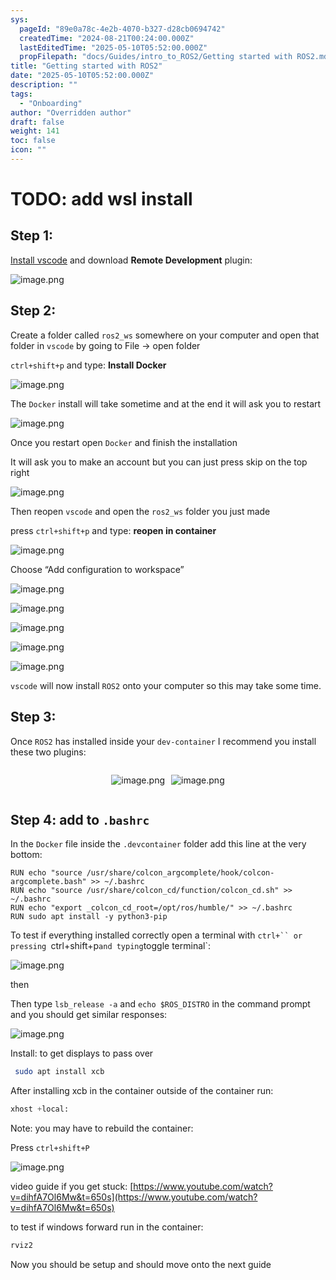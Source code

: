 ```yaml
---
sys:
  pageId: "89e0a78c-4e2b-4070-b327-d28cb0694742"
  createdTime: "2024-08-21T00:24:00.000Z"
  lastEditedTime: "2025-05-10T05:52:00.000Z"
  propFilepath: "docs/Guides/intro_to_ROS2/Getting started with ROS2.md"
title: "Getting started with ROS2"
date: "2025-05-10T05:52:00.000Z"
description: ""
tags:
  - "Onboarding"
author: "Overridden author"
draft: false
weight: 141
toc: false
icon: ""
---
```


# TODO: add wsl install

## Step 1:

[Install vscode](https://code.visualstudio.com/download) and download **Remote Development** plugin:

![image.png](https://prod-files-secure.s3.us-west-2.amazonaws.com/d518164a-d88e-44d1-a4ee-3adb3bd8bce0/efb52993-1881-4a40-b95e-6f020334f022/image.png?X-Amz-Algorithm=AWS4-HMAC-SHA256&X-Amz-Content-Sha256=UNSIGNED-PAYLOAD&X-Amz-Credential=ASIAZI2LB466Z3WHGSJY%2F20250515%2Fus-west-2%2Fs3%2Faws4_request&X-Amz-Date=20250515T121544Z&X-Amz-Expires=3600&X-Amz-Security-Token=IQoJb3JpZ2luX2VjEHQaCXVzLXdlc3QtMiJGMEQCIC5IybIe9kvO1R0CbOOftoyFaV0784oDDq8BEFPSibKyAiB45TsLsMlZanZrMjposLlySuTUIZrXHJRoD%2BnkSfWLxyr%2FAwgtEAAaDDYzNzQyMzE4MzgwNSIMDLJdGtebAVqe46zzKtwDu1YsSXyRduVQlQhCDSeG5jwL5AeHdNIb7tTMeVeIvmmKGExHosY%2BNTjkYPbsPZwkBVzPY0TPMc%2F5TE1b%2B1TlZBX5vSRpqSRtpUUsKW8GGPerDAir77JW6wbMWEPGhBLYc7To5GRXq3NOSF0%2F23EyCuZWVjNd0XfY7IExfwkPOfNp7IfQiaInSGMIkRcslKbsWn4cX7OKLKTfTPBFqI2ZCY4mmld8ELD5X2qcb%2Fo5kXTlKC6ijxAiV%2BwZCX0Isv6XO99T2TOdyvLa%2FZD%2F4dDxQymC74%2B60XvLqo9fPrkdGbQxA3gIAhbXt%2Fv%2F1faA8TtL0bigFFOwVf1unLJlNj%2BMOM%2Fqa4%2FrjCJhWVWD5cVpflwS9WR7IbALp66PM34BhHjzKeWTNCtFWkFnqNfESdWn6YpImZdq3X2BMeGp7C7b1WSZjnYZ6mweIwIeVUFi2wVZJlU5nndszbvnXSQURlcXFium1VxgoRgjufPDhxFDvJGnKhDidO8BP%2BbCIqwlHO9iJx1rycL%2BuZCIXWSUaQ67Zd9%2F78UqXZDsugKf1EVFH9OUR0ioplMR16vL%2BwitEToubt3mrag6RqNpBtgcMDHj06hKnLnAWVNIJVOdoPNjgv3rjPrp547eEOWkUocwpaCXwQY6pgHR%2Fc%2FMyoKcfo%2B3X2XFgqMwhkBGW05Ln%2FZ9wInjnsPytgh9W9rcWO6paju7ojb1T2aFxtkm1Lhx1wZe1T%2BGn6iotUyByueehfAyi7StXE3fQHu5NXn7bBNloCznLV0hEloXzHIr7%2Brk2%2B17kz%2BXknMp3CnTNz1HfKd0DayOhYbrctbfacf7J%2Fk9hJVjTYaqjHdgKiDOhXup7TSD76AW75QKyRIEHaag&X-Amz-Signature=8c08b44cb7fd0ff1dec81b14225c460eed8a2a2555ac3c18f58aaf563f3594e0&X-Amz-SignedHeaders=host&x-id=GetObject)

## Step 2:

Create a folder called `ros2_ws` somewhere on your computer and open that folder in `vscode` by going to File → open folder 

`ctrl+shift+p` and type: **Install Docker**

![image.png](https://prod-files-secure.s3.us-west-2.amazonaws.com/d518164a-d88e-44d1-a4ee-3adb3bd8bce0/2269dc0e-1cd5-47ff-bceb-c04ad9b2eab0/image.png?X-Amz-Algorithm=AWS4-HMAC-SHA256&X-Amz-Content-Sha256=UNSIGNED-PAYLOAD&X-Amz-Credential=ASIAZI2LB466Z3WHGSJY%2F20250515%2Fus-west-2%2Fs3%2Faws4_request&X-Amz-Date=20250515T121544Z&X-Amz-Expires=3600&X-Amz-Security-Token=IQoJb3JpZ2luX2VjEHQaCXVzLXdlc3QtMiJGMEQCIC5IybIe9kvO1R0CbOOftoyFaV0784oDDq8BEFPSibKyAiB45TsLsMlZanZrMjposLlySuTUIZrXHJRoD%2BnkSfWLxyr%2FAwgtEAAaDDYzNzQyMzE4MzgwNSIMDLJdGtebAVqe46zzKtwDu1YsSXyRduVQlQhCDSeG5jwL5AeHdNIb7tTMeVeIvmmKGExHosY%2BNTjkYPbsPZwkBVzPY0TPMc%2F5TE1b%2B1TlZBX5vSRpqSRtpUUsKW8GGPerDAir77JW6wbMWEPGhBLYc7To5GRXq3NOSF0%2F23EyCuZWVjNd0XfY7IExfwkPOfNp7IfQiaInSGMIkRcslKbsWn4cX7OKLKTfTPBFqI2ZCY4mmld8ELD5X2qcb%2Fo5kXTlKC6ijxAiV%2BwZCX0Isv6XO99T2TOdyvLa%2FZD%2F4dDxQymC74%2B60XvLqo9fPrkdGbQxA3gIAhbXt%2Fv%2F1faA8TtL0bigFFOwVf1unLJlNj%2BMOM%2Fqa4%2FrjCJhWVWD5cVpflwS9WR7IbALp66PM34BhHjzKeWTNCtFWkFnqNfESdWn6YpImZdq3X2BMeGp7C7b1WSZjnYZ6mweIwIeVUFi2wVZJlU5nndszbvnXSQURlcXFium1VxgoRgjufPDhxFDvJGnKhDidO8BP%2BbCIqwlHO9iJx1rycL%2BuZCIXWSUaQ67Zd9%2F78UqXZDsugKf1EVFH9OUR0ioplMR16vL%2BwitEToubt3mrag6RqNpBtgcMDHj06hKnLnAWVNIJVOdoPNjgv3rjPrp547eEOWkUocwpaCXwQY6pgHR%2Fc%2FMyoKcfo%2B3X2XFgqMwhkBGW05Ln%2FZ9wInjnsPytgh9W9rcWO6paju7ojb1T2aFxtkm1Lhx1wZe1T%2BGn6iotUyByueehfAyi7StXE3fQHu5NXn7bBNloCznLV0hEloXzHIr7%2Brk2%2B17kz%2BXknMp3CnTNz1HfKd0DayOhYbrctbfacf7J%2Fk9hJVjTYaqjHdgKiDOhXup7TSD76AW75QKyRIEHaag&X-Amz-Signature=8f61c7f4f88ffe7de8b758e64cf6af90887cca6d7cf49722b6ac1cf75bcb7108&X-Amz-SignedHeaders=host&x-id=GetObject)

The `Docker` install will take sometime and at the end it will ask you to restart

![image.png](https://prod-files-secure.s3.us-west-2.amazonaws.com/d518164a-d88e-44d1-a4ee-3adb3bd8bce0/ed233f78-be33-4b1f-b89c-9c346c0e961e/image.png?X-Amz-Algorithm=AWS4-HMAC-SHA256&X-Amz-Content-Sha256=UNSIGNED-PAYLOAD&X-Amz-Credential=ASIAZI2LB466Z3WHGSJY%2F20250515%2Fus-west-2%2Fs3%2Faws4_request&X-Amz-Date=20250515T121544Z&X-Amz-Expires=3600&X-Amz-Security-Token=IQoJb3JpZ2luX2VjEHQaCXVzLXdlc3QtMiJGMEQCIC5IybIe9kvO1R0CbOOftoyFaV0784oDDq8BEFPSibKyAiB45TsLsMlZanZrMjposLlySuTUIZrXHJRoD%2BnkSfWLxyr%2FAwgtEAAaDDYzNzQyMzE4MzgwNSIMDLJdGtebAVqe46zzKtwDu1YsSXyRduVQlQhCDSeG5jwL5AeHdNIb7tTMeVeIvmmKGExHosY%2BNTjkYPbsPZwkBVzPY0TPMc%2F5TE1b%2B1TlZBX5vSRpqSRtpUUsKW8GGPerDAir77JW6wbMWEPGhBLYc7To5GRXq3NOSF0%2F23EyCuZWVjNd0XfY7IExfwkPOfNp7IfQiaInSGMIkRcslKbsWn4cX7OKLKTfTPBFqI2ZCY4mmld8ELD5X2qcb%2Fo5kXTlKC6ijxAiV%2BwZCX0Isv6XO99T2TOdyvLa%2FZD%2F4dDxQymC74%2B60XvLqo9fPrkdGbQxA3gIAhbXt%2Fv%2F1faA8TtL0bigFFOwVf1unLJlNj%2BMOM%2Fqa4%2FrjCJhWVWD5cVpflwS9WR7IbALp66PM34BhHjzKeWTNCtFWkFnqNfESdWn6YpImZdq3X2BMeGp7C7b1WSZjnYZ6mweIwIeVUFi2wVZJlU5nndszbvnXSQURlcXFium1VxgoRgjufPDhxFDvJGnKhDidO8BP%2BbCIqwlHO9iJx1rycL%2BuZCIXWSUaQ67Zd9%2F78UqXZDsugKf1EVFH9OUR0ioplMR16vL%2BwitEToubt3mrag6RqNpBtgcMDHj06hKnLnAWVNIJVOdoPNjgv3rjPrp547eEOWkUocwpaCXwQY6pgHR%2Fc%2FMyoKcfo%2B3X2XFgqMwhkBGW05Ln%2FZ9wInjnsPytgh9W9rcWO6paju7ojb1T2aFxtkm1Lhx1wZe1T%2BGn6iotUyByueehfAyi7StXE3fQHu5NXn7bBNloCznLV0hEloXzHIr7%2Brk2%2B17kz%2BXknMp3CnTNz1HfKd0DayOhYbrctbfacf7J%2Fk9hJVjTYaqjHdgKiDOhXup7TSD76AW75QKyRIEHaag&X-Amz-Signature=a49f0131a344a8ff1985413ea757dc695be2691f12a6f0654d17446fa1b89ec5&X-Amz-SignedHeaders=host&x-id=GetObject)

Once you restart open `Docker` and finish the installation

It will ask you to make an account but you can just press skip on the top right

![image.png](https://prod-files-secure.s3.us-west-2.amazonaws.com/d518164a-d88e-44d1-a4ee-3adb3bd8bce0/21010ad9-1659-4fd9-9f59-9932a09b2a3d/image.png?X-Amz-Algorithm=AWS4-HMAC-SHA256&X-Amz-Content-Sha256=UNSIGNED-PAYLOAD&X-Amz-Credential=ASIAZI2LB466Z3WHGSJY%2F20250515%2Fus-west-2%2Fs3%2Faws4_request&X-Amz-Date=20250515T121544Z&X-Amz-Expires=3600&X-Amz-Security-Token=IQoJb3JpZ2luX2VjEHQaCXVzLXdlc3QtMiJGMEQCIC5IybIe9kvO1R0CbOOftoyFaV0784oDDq8BEFPSibKyAiB45TsLsMlZanZrMjposLlySuTUIZrXHJRoD%2BnkSfWLxyr%2FAwgtEAAaDDYzNzQyMzE4MzgwNSIMDLJdGtebAVqe46zzKtwDu1YsSXyRduVQlQhCDSeG5jwL5AeHdNIb7tTMeVeIvmmKGExHosY%2BNTjkYPbsPZwkBVzPY0TPMc%2F5TE1b%2B1TlZBX5vSRpqSRtpUUsKW8GGPerDAir77JW6wbMWEPGhBLYc7To5GRXq3NOSF0%2F23EyCuZWVjNd0XfY7IExfwkPOfNp7IfQiaInSGMIkRcslKbsWn4cX7OKLKTfTPBFqI2ZCY4mmld8ELD5X2qcb%2Fo5kXTlKC6ijxAiV%2BwZCX0Isv6XO99T2TOdyvLa%2FZD%2F4dDxQymC74%2B60XvLqo9fPrkdGbQxA3gIAhbXt%2Fv%2F1faA8TtL0bigFFOwVf1unLJlNj%2BMOM%2Fqa4%2FrjCJhWVWD5cVpflwS9WR7IbALp66PM34BhHjzKeWTNCtFWkFnqNfESdWn6YpImZdq3X2BMeGp7C7b1WSZjnYZ6mweIwIeVUFi2wVZJlU5nndszbvnXSQURlcXFium1VxgoRgjufPDhxFDvJGnKhDidO8BP%2BbCIqwlHO9iJx1rycL%2BuZCIXWSUaQ67Zd9%2F78UqXZDsugKf1EVFH9OUR0ioplMR16vL%2BwitEToubt3mrag6RqNpBtgcMDHj06hKnLnAWVNIJVOdoPNjgv3rjPrp547eEOWkUocwpaCXwQY6pgHR%2Fc%2FMyoKcfo%2B3X2XFgqMwhkBGW05Ln%2FZ9wInjnsPytgh9W9rcWO6paju7ojb1T2aFxtkm1Lhx1wZe1T%2BGn6iotUyByueehfAyi7StXE3fQHu5NXn7bBNloCznLV0hEloXzHIr7%2Brk2%2B17kz%2BXknMp3CnTNz1HfKd0DayOhYbrctbfacf7J%2Fk9hJVjTYaqjHdgKiDOhXup7TSD76AW75QKyRIEHaag&X-Amz-Signature=e518d67928dfb8493864f735512b428a53214cd7b8a505eb6e9d8db9239c6068&X-Amz-SignedHeaders=host&x-id=GetObject)

Then reopen `vscode` and open the `ros2_ws` folder you just made

press `ctrl+shift+p` and type: **reopen in container**

![image.png](https://prod-files-secure.s3.us-west-2.amazonaws.com/d518164a-d88e-44d1-a4ee-3adb3bd8bce0/4e93b8c2-41ad-488c-8095-c74205196118/image.png?X-Amz-Algorithm=AWS4-HMAC-SHA256&X-Amz-Content-Sha256=UNSIGNED-PAYLOAD&X-Amz-Credential=ASIAZI2LB466Z3WHGSJY%2F20250515%2Fus-west-2%2Fs3%2Faws4_request&X-Amz-Date=20250515T121544Z&X-Amz-Expires=3600&X-Amz-Security-Token=IQoJb3JpZ2luX2VjEHQaCXVzLXdlc3QtMiJGMEQCIC5IybIe9kvO1R0CbOOftoyFaV0784oDDq8BEFPSibKyAiB45TsLsMlZanZrMjposLlySuTUIZrXHJRoD%2BnkSfWLxyr%2FAwgtEAAaDDYzNzQyMzE4MzgwNSIMDLJdGtebAVqe46zzKtwDu1YsSXyRduVQlQhCDSeG5jwL5AeHdNIb7tTMeVeIvmmKGExHosY%2BNTjkYPbsPZwkBVzPY0TPMc%2F5TE1b%2B1TlZBX5vSRpqSRtpUUsKW8GGPerDAir77JW6wbMWEPGhBLYc7To5GRXq3NOSF0%2F23EyCuZWVjNd0XfY7IExfwkPOfNp7IfQiaInSGMIkRcslKbsWn4cX7OKLKTfTPBFqI2ZCY4mmld8ELD5X2qcb%2Fo5kXTlKC6ijxAiV%2BwZCX0Isv6XO99T2TOdyvLa%2FZD%2F4dDxQymC74%2B60XvLqo9fPrkdGbQxA3gIAhbXt%2Fv%2F1faA8TtL0bigFFOwVf1unLJlNj%2BMOM%2Fqa4%2FrjCJhWVWD5cVpflwS9WR7IbALp66PM34BhHjzKeWTNCtFWkFnqNfESdWn6YpImZdq3X2BMeGp7C7b1WSZjnYZ6mweIwIeVUFi2wVZJlU5nndszbvnXSQURlcXFium1VxgoRgjufPDhxFDvJGnKhDidO8BP%2BbCIqwlHO9iJx1rycL%2BuZCIXWSUaQ67Zd9%2F78UqXZDsugKf1EVFH9OUR0ioplMR16vL%2BwitEToubt3mrag6RqNpBtgcMDHj06hKnLnAWVNIJVOdoPNjgv3rjPrp547eEOWkUocwpaCXwQY6pgHR%2Fc%2FMyoKcfo%2B3X2XFgqMwhkBGW05Ln%2FZ9wInjnsPytgh9W9rcWO6paju7ojb1T2aFxtkm1Lhx1wZe1T%2BGn6iotUyByueehfAyi7StXE3fQHu5NXn7bBNloCznLV0hEloXzHIr7%2Brk2%2B17kz%2BXknMp3CnTNz1HfKd0DayOhYbrctbfacf7J%2Fk9hJVjTYaqjHdgKiDOhXup7TSD76AW75QKyRIEHaag&X-Amz-Signature=3c34d862d23a855eea993552357ad0580a7a5f998a499b8d9bfb38dc8d919a3a&X-Amz-SignedHeaders=host&x-id=GetObject)

Choose “Add configuration to workspace”

![image.png](https://prod-files-secure.s3.us-west-2.amazonaws.com/d518164a-d88e-44d1-a4ee-3adb3bd8bce0/9560b282-5060-4989-ba37-97e7b2c22476/image.png?X-Amz-Algorithm=AWS4-HMAC-SHA256&X-Amz-Content-Sha256=UNSIGNED-PAYLOAD&X-Amz-Credential=ASIAZI2LB466Z3WHGSJY%2F20250515%2Fus-west-2%2Fs3%2Faws4_request&X-Amz-Date=20250515T121544Z&X-Amz-Expires=3600&X-Amz-Security-Token=IQoJb3JpZ2luX2VjEHQaCXVzLXdlc3QtMiJGMEQCIC5IybIe9kvO1R0CbOOftoyFaV0784oDDq8BEFPSibKyAiB45TsLsMlZanZrMjposLlySuTUIZrXHJRoD%2BnkSfWLxyr%2FAwgtEAAaDDYzNzQyMzE4MzgwNSIMDLJdGtebAVqe46zzKtwDu1YsSXyRduVQlQhCDSeG5jwL5AeHdNIb7tTMeVeIvmmKGExHosY%2BNTjkYPbsPZwkBVzPY0TPMc%2F5TE1b%2B1TlZBX5vSRpqSRtpUUsKW8GGPerDAir77JW6wbMWEPGhBLYc7To5GRXq3NOSF0%2F23EyCuZWVjNd0XfY7IExfwkPOfNp7IfQiaInSGMIkRcslKbsWn4cX7OKLKTfTPBFqI2ZCY4mmld8ELD5X2qcb%2Fo5kXTlKC6ijxAiV%2BwZCX0Isv6XO99T2TOdyvLa%2FZD%2F4dDxQymC74%2B60XvLqo9fPrkdGbQxA3gIAhbXt%2Fv%2F1faA8TtL0bigFFOwVf1unLJlNj%2BMOM%2Fqa4%2FrjCJhWVWD5cVpflwS9WR7IbALp66PM34BhHjzKeWTNCtFWkFnqNfESdWn6YpImZdq3X2BMeGp7C7b1WSZjnYZ6mweIwIeVUFi2wVZJlU5nndszbvnXSQURlcXFium1VxgoRgjufPDhxFDvJGnKhDidO8BP%2BbCIqwlHO9iJx1rycL%2BuZCIXWSUaQ67Zd9%2F78UqXZDsugKf1EVFH9OUR0ioplMR16vL%2BwitEToubt3mrag6RqNpBtgcMDHj06hKnLnAWVNIJVOdoPNjgv3rjPrp547eEOWkUocwpaCXwQY6pgHR%2Fc%2FMyoKcfo%2B3X2XFgqMwhkBGW05Ln%2FZ9wInjnsPytgh9W9rcWO6paju7ojb1T2aFxtkm1Lhx1wZe1T%2BGn6iotUyByueehfAyi7StXE3fQHu5NXn7bBNloCznLV0hEloXzHIr7%2Brk2%2B17kz%2BXknMp3CnTNz1HfKd0DayOhYbrctbfacf7J%2Fk9hJVjTYaqjHdgKiDOhXup7TSD76AW75QKyRIEHaag&X-Amz-Signature=52ebcad9e117262ffacf95c6ca1ea485416c619a27427f467c59f69e17d76d55&X-Amz-SignedHeaders=host&x-id=GetObject)

![image.png](https://prod-files-secure.s3.us-west-2.amazonaws.com/d518164a-d88e-44d1-a4ee-3adb3bd8bce0/2ee63f81-886b-48e8-a553-dc6e5eac99e4/image.png?X-Amz-Algorithm=AWS4-HMAC-SHA256&X-Amz-Content-Sha256=UNSIGNED-PAYLOAD&X-Amz-Credential=ASIAZI2LB466Z3WHGSJY%2F20250515%2Fus-west-2%2Fs3%2Faws4_request&X-Amz-Date=20250515T121544Z&X-Amz-Expires=3600&X-Amz-Security-Token=IQoJb3JpZ2luX2VjEHQaCXVzLXdlc3QtMiJGMEQCIC5IybIe9kvO1R0CbOOftoyFaV0784oDDq8BEFPSibKyAiB45TsLsMlZanZrMjposLlySuTUIZrXHJRoD%2BnkSfWLxyr%2FAwgtEAAaDDYzNzQyMzE4MzgwNSIMDLJdGtebAVqe46zzKtwDu1YsSXyRduVQlQhCDSeG5jwL5AeHdNIb7tTMeVeIvmmKGExHosY%2BNTjkYPbsPZwkBVzPY0TPMc%2F5TE1b%2B1TlZBX5vSRpqSRtpUUsKW8GGPerDAir77JW6wbMWEPGhBLYc7To5GRXq3NOSF0%2F23EyCuZWVjNd0XfY7IExfwkPOfNp7IfQiaInSGMIkRcslKbsWn4cX7OKLKTfTPBFqI2ZCY4mmld8ELD5X2qcb%2Fo5kXTlKC6ijxAiV%2BwZCX0Isv6XO99T2TOdyvLa%2FZD%2F4dDxQymC74%2B60XvLqo9fPrkdGbQxA3gIAhbXt%2Fv%2F1faA8TtL0bigFFOwVf1unLJlNj%2BMOM%2Fqa4%2FrjCJhWVWD5cVpflwS9WR7IbALp66PM34BhHjzKeWTNCtFWkFnqNfESdWn6YpImZdq3X2BMeGp7C7b1WSZjnYZ6mweIwIeVUFi2wVZJlU5nndszbvnXSQURlcXFium1VxgoRgjufPDhxFDvJGnKhDidO8BP%2BbCIqwlHO9iJx1rycL%2BuZCIXWSUaQ67Zd9%2F78UqXZDsugKf1EVFH9OUR0ioplMR16vL%2BwitEToubt3mrag6RqNpBtgcMDHj06hKnLnAWVNIJVOdoPNjgv3rjPrp547eEOWkUocwpaCXwQY6pgHR%2Fc%2FMyoKcfo%2B3X2XFgqMwhkBGW05Ln%2FZ9wInjnsPytgh9W9rcWO6paju7ojb1T2aFxtkm1Lhx1wZe1T%2BGn6iotUyByueehfAyi7StXE3fQHu5NXn7bBNloCznLV0hEloXzHIr7%2Brk2%2B17kz%2BXknMp3CnTNz1HfKd0DayOhYbrctbfacf7J%2Fk9hJVjTYaqjHdgKiDOhXup7TSD76AW75QKyRIEHaag&X-Amz-Signature=1def5d51d7b781e8b625cf27824be0c7f897726caecba2630cd94e1238c6c906&X-Amz-SignedHeaders=host&x-id=GetObject)

![image.png](https://prod-files-secure.s3.us-west-2.amazonaws.com/d518164a-d88e-44d1-a4ee-3adb3bd8bce0/ae1580b2-b048-407e-aed9-b584224a7a04/image.png?X-Amz-Algorithm=AWS4-HMAC-SHA256&X-Amz-Content-Sha256=UNSIGNED-PAYLOAD&X-Amz-Credential=ASIAZI2LB466Z3WHGSJY%2F20250515%2Fus-west-2%2Fs3%2Faws4_request&X-Amz-Date=20250515T121544Z&X-Amz-Expires=3600&X-Amz-Security-Token=IQoJb3JpZ2luX2VjEHQaCXVzLXdlc3QtMiJGMEQCIC5IybIe9kvO1R0CbOOftoyFaV0784oDDq8BEFPSibKyAiB45TsLsMlZanZrMjposLlySuTUIZrXHJRoD%2BnkSfWLxyr%2FAwgtEAAaDDYzNzQyMzE4MzgwNSIMDLJdGtebAVqe46zzKtwDu1YsSXyRduVQlQhCDSeG5jwL5AeHdNIb7tTMeVeIvmmKGExHosY%2BNTjkYPbsPZwkBVzPY0TPMc%2F5TE1b%2B1TlZBX5vSRpqSRtpUUsKW8GGPerDAir77JW6wbMWEPGhBLYc7To5GRXq3NOSF0%2F23EyCuZWVjNd0XfY7IExfwkPOfNp7IfQiaInSGMIkRcslKbsWn4cX7OKLKTfTPBFqI2ZCY4mmld8ELD5X2qcb%2Fo5kXTlKC6ijxAiV%2BwZCX0Isv6XO99T2TOdyvLa%2FZD%2F4dDxQymC74%2B60XvLqo9fPrkdGbQxA3gIAhbXt%2Fv%2F1faA8TtL0bigFFOwVf1unLJlNj%2BMOM%2Fqa4%2FrjCJhWVWD5cVpflwS9WR7IbALp66PM34BhHjzKeWTNCtFWkFnqNfESdWn6YpImZdq3X2BMeGp7C7b1WSZjnYZ6mweIwIeVUFi2wVZJlU5nndszbvnXSQURlcXFium1VxgoRgjufPDhxFDvJGnKhDidO8BP%2BbCIqwlHO9iJx1rycL%2BuZCIXWSUaQ67Zd9%2F78UqXZDsugKf1EVFH9OUR0ioplMR16vL%2BwitEToubt3mrag6RqNpBtgcMDHj06hKnLnAWVNIJVOdoPNjgv3rjPrp547eEOWkUocwpaCXwQY6pgHR%2Fc%2FMyoKcfo%2B3X2XFgqMwhkBGW05Ln%2FZ9wInjnsPytgh9W9rcWO6paju7ojb1T2aFxtkm1Lhx1wZe1T%2BGn6iotUyByueehfAyi7StXE3fQHu5NXn7bBNloCznLV0hEloXzHIr7%2Brk2%2B17kz%2BXknMp3CnTNz1HfKd0DayOhYbrctbfacf7J%2Fk9hJVjTYaqjHdgKiDOhXup7TSD76AW75QKyRIEHaag&X-Amz-Signature=2ae986c303a4e5c56d6feaa61b7cbec1a37e1111edb542527b22dcbf4bb805f7&X-Amz-SignedHeaders=host&x-id=GetObject)

![image.png](https://prod-files-secure.s3.us-west-2.amazonaws.com/d518164a-d88e-44d1-a4ee-3adb3bd8bce0/53255b28-f75e-430f-b9e3-c0ac8577e42b/image.png?X-Amz-Algorithm=AWS4-HMAC-SHA256&X-Amz-Content-Sha256=UNSIGNED-PAYLOAD&X-Amz-Credential=ASIAZI2LB466Z3WHGSJY%2F20250515%2Fus-west-2%2Fs3%2Faws4_request&X-Amz-Date=20250515T121544Z&X-Amz-Expires=3600&X-Amz-Security-Token=IQoJb3JpZ2luX2VjEHQaCXVzLXdlc3QtMiJGMEQCIC5IybIe9kvO1R0CbOOftoyFaV0784oDDq8BEFPSibKyAiB45TsLsMlZanZrMjposLlySuTUIZrXHJRoD%2BnkSfWLxyr%2FAwgtEAAaDDYzNzQyMzE4MzgwNSIMDLJdGtebAVqe46zzKtwDu1YsSXyRduVQlQhCDSeG5jwL5AeHdNIb7tTMeVeIvmmKGExHosY%2BNTjkYPbsPZwkBVzPY0TPMc%2F5TE1b%2B1TlZBX5vSRpqSRtpUUsKW8GGPerDAir77JW6wbMWEPGhBLYc7To5GRXq3NOSF0%2F23EyCuZWVjNd0XfY7IExfwkPOfNp7IfQiaInSGMIkRcslKbsWn4cX7OKLKTfTPBFqI2ZCY4mmld8ELD5X2qcb%2Fo5kXTlKC6ijxAiV%2BwZCX0Isv6XO99T2TOdyvLa%2FZD%2F4dDxQymC74%2B60XvLqo9fPrkdGbQxA3gIAhbXt%2Fv%2F1faA8TtL0bigFFOwVf1unLJlNj%2BMOM%2Fqa4%2FrjCJhWVWD5cVpflwS9WR7IbALp66PM34BhHjzKeWTNCtFWkFnqNfESdWn6YpImZdq3X2BMeGp7C7b1WSZjnYZ6mweIwIeVUFi2wVZJlU5nndszbvnXSQURlcXFium1VxgoRgjufPDhxFDvJGnKhDidO8BP%2BbCIqwlHO9iJx1rycL%2BuZCIXWSUaQ67Zd9%2F78UqXZDsugKf1EVFH9OUR0ioplMR16vL%2BwitEToubt3mrag6RqNpBtgcMDHj06hKnLnAWVNIJVOdoPNjgv3rjPrp547eEOWkUocwpaCXwQY6pgHR%2Fc%2FMyoKcfo%2B3X2XFgqMwhkBGW05Ln%2FZ9wInjnsPytgh9W9rcWO6paju7ojb1T2aFxtkm1Lhx1wZe1T%2BGn6iotUyByueehfAyi7StXE3fQHu5NXn7bBNloCznLV0hEloXzHIr7%2Brk2%2B17kz%2BXknMp3CnTNz1HfKd0DayOhYbrctbfacf7J%2Fk9hJVjTYaqjHdgKiDOhXup7TSD76AW75QKyRIEHaag&X-Amz-Signature=456565c4c142bdf48d2ccad98f8d1ea9e2eaf75f40f9c39d9d447717d6b9f71a&X-Amz-SignedHeaders=host&x-id=GetObject)

![image.png](https://prod-files-secure.s3.us-west-2.amazonaws.com/d518164a-d88e-44d1-a4ee-3adb3bd8bce0/7c562767-5af9-4ffb-97d1-327bcdf4ee00/image.png?X-Amz-Algorithm=AWS4-HMAC-SHA256&X-Amz-Content-Sha256=UNSIGNED-PAYLOAD&X-Amz-Credential=ASIAZI2LB466Z3WHGSJY%2F20250515%2Fus-west-2%2Fs3%2Faws4_request&X-Amz-Date=20250515T121544Z&X-Amz-Expires=3600&X-Amz-Security-Token=IQoJb3JpZ2luX2VjEHQaCXVzLXdlc3QtMiJGMEQCIC5IybIe9kvO1R0CbOOftoyFaV0784oDDq8BEFPSibKyAiB45TsLsMlZanZrMjposLlySuTUIZrXHJRoD%2BnkSfWLxyr%2FAwgtEAAaDDYzNzQyMzE4MzgwNSIMDLJdGtebAVqe46zzKtwDu1YsSXyRduVQlQhCDSeG5jwL5AeHdNIb7tTMeVeIvmmKGExHosY%2BNTjkYPbsPZwkBVzPY0TPMc%2F5TE1b%2B1TlZBX5vSRpqSRtpUUsKW8GGPerDAir77JW6wbMWEPGhBLYc7To5GRXq3NOSF0%2F23EyCuZWVjNd0XfY7IExfwkPOfNp7IfQiaInSGMIkRcslKbsWn4cX7OKLKTfTPBFqI2ZCY4mmld8ELD5X2qcb%2Fo5kXTlKC6ijxAiV%2BwZCX0Isv6XO99T2TOdyvLa%2FZD%2F4dDxQymC74%2B60XvLqo9fPrkdGbQxA3gIAhbXt%2Fv%2F1faA8TtL0bigFFOwVf1unLJlNj%2BMOM%2Fqa4%2FrjCJhWVWD5cVpflwS9WR7IbALp66PM34BhHjzKeWTNCtFWkFnqNfESdWn6YpImZdq3X2BMeGp7C7b1WSZjnYZ6mweIwIeVUFi2wVZJlU5nndszbvnXSQURlcXFium1VxgoRgjufPDhxFDvJGnKhDidO8BP%2BbCIqwlHO9iJx1rycL%2BuZCIXWSUaQ67Zd9%2F78UqXZDsugKf1EVFH9OUR0ioplMR16vL%2BwitEToubt3mrag6RqNpBtgcMDHj06hKnLnAWVNIJVOdoPNjgv3rjPrp547eEOWkUocwpaCXwQY6pgHR%2Fc%2FMyoKcfo%2B3X2XFgqMwhkBGW05Ln%2FZ9wInjnsPytgh9W9rcWO6paju7ojb1T2aFxtkm1Lhx1wZe1T%2BGn6iotUyByueehfAyi7StXE3fQHu5NXn7bBNloCznLV0hEloXzHIr7%2Brk2%2B17kz%2BXknMp3CnTNz1HfKd0DayOhYbrctbfacf7J%2Fk9hJVjTYaqjHdgKiDOhXup7TSD76AW75QKyRIEHaag&X-Amz-Signature=0045ad9711a9ac73b7edad069f348b2451da958964f3dc27b5bbb6df1f025763&X-Amz-SignedHeaders=host&x-id=GetObject)

`vscode` will now install `ROS2` onto your computer so this may take some time.

## Step 3:

Once `ROS2` has installed inside your `dev-container` I recommend you install these two plugins:

<div style="display: flex;flex-direction: row; column-gap:10px; max-width: 630px;justify-content: center;">
<div>

![image.png](https://prod-files-secure.s3.us-west-2.amazonaws.com/d518164a-d88e-44d1-a4ee-3adb3bd8bce0/3fc3d550-5a54-4ba1-ba6b-faa01cdb7369/image.png?X-Amz-Algorithm=AWS4-HMAC-SHA256&X-Amz-Content-Sha256=UNSIGNED-PAYLOAD&X-Amz-Credential=ASIAZI2LB4664IR3JW7J%2F20250515%2Fus-west-2%2Fs3%2Faws4_request&X-Amz-Date=20250515T121548Z&X-Amz-Expires=3600&X-Amz-Security-Token=IQoJb3JpZ2luX2VjEHQaCXVzLXdlc3QtMiJGMEQCIGM8gR4hY%2FKNNQlSPClV16q%2BFeyoz8RGyjxPYWli2fnpAiA9ufIxuDGwdqCWbqeypIhY4p0A5C2RZj4uuSLIGm77hir%2FAwgtEAAaDDYzNzQyMzE4MzgwNSIMk4jAnxh0oRwk5XmeKtwDszCpWB2gsRNLVvfFylujkMWx944SLDBu7P9K7hF2RSsn3C6UsAUKQ7Ps2WmAliUvqRnpzOLFAML7SSbGeLM87KT4JnywxBE0tI3wqPj9PNj2syqDuecJHx0QQjGttTJcx5z1jOQL4M4ww7wdC7OC%2FpVyptfga836Jhw5RINUcH8u%2BaxVUHPZoOsrvn7QBH7l0bhWYkAP5WPpg7iXGsKfWX%2FOA8wSyTLuyeS2SV5GjRs7eof610NwULIjsZqrW1RopBgJQHZZp1KL6XycqeR2ENTeluJNDu1tabs5x6qJD5%2FPBS71Ar%2BjBcILCFbUX%2BRKVoOcD51wR3wq4iFU0csv7X2%2Bbxn36Qg7MgArncsxqtLICux4VXgICE%2BO8A6FHq1ByEFYl%2BBC5KvNDvDKWuoBCdkrZOjv18ywWjVkUL%2BKNsbZW4LuJBTp%2FWOLF4EaZnuF0f2Q3x8t0MCNK1B%2BTnrtbuRDStlNj3Rsu8wIDUBTUY2UqS4hn9MK%2FL4cGmKuqYQA8W39c5030nZIyvNdvCAH340y252fm7paNOXMCVihiJgRUkIIJFKsmuHj8CYZo8PlAgwnOR2W50dfc8jci%2Fl1MXZivKG6U9VITUF8Pt9Z3rWzUYiSL4Gb4HMX%2F1Uw2KmXwQY6pgFZXAziYybAiWjofvfrhgWoRLEU2Oq2Uh9msx9B2Hb6LAho7nmmzJkoBfTrSVKSdRx%2BaYIOf3FJBadvjWbNEYCKjd85ataqhqSs%2Fd3eI9%2Blfjrjr9shSWbE1wqRwWiNz1MJG9bb0LHK0452z2Rqkne4feKGRJa6Z7wZxhOjHJUzkEX%2FhXXdU0SmnYo9zJD4bb%2B%2BbyuvC8BN3Go0Sso2Cq2CNCIANISx&X-Amz-Signature=15f88515acec1c663894b44e6bb579961222c5ab868ef8bba6c358b29bce9d4a&X-Amz-SignedHeaders=host&x-id=GetObject)

</div>
<div>

![image.png](https://prod-files-secure.s3.us-west-2.amazonaws.com/d518164a-d88e-44d1-a4ee-3adb3bd8bce0/d994cc66-13c2-4093-a5a3-f84cf4601a82/image.png?X-Amz-Algorithm=AWS4-HMAC-SHA256&X-Amz-Content-Sha256=UNSIGNED-PAYLOAD&X-Amz-Credential=ASIAZI2LB4665YO54BLV%2F20250515%2Fus-west-2%2Fs3%2Faws4_request&X-Amz-Date=20250515T121548Z&X-Amz-Expires=3600&X-Amz-Security-Token=IQoJb3JpZ2luX2VjEHQaCXVzLXdlc3QtMiJIMEYCIQCmzc%2Fu65hiQMaLJLWlK3GCyUzwPhtgCa%2BO4aiaSHhWAAIhAPsiJIpF0%2Fau%2FSvs7h8R5XAKztxXf%2BCqcqkZeN3%2FaWDaKv8DCC0QABoMNjM3NDIzMTgzODA1IgzCvf3IHH%2B46QubKikq3ANPUYVOJt%2FK295D7bVvo12JSpAvuavYRJx23kbchTtlpBeePxbylSRb4PRX6CDm64n5vUSed4XjbjWHQNZDn%2Bp07QyVxAl1PKmIQvrjBk9Nwr5fz2WKLU0NoJpvq0kLKFEV1YW%2FuFqnEjYJelnZVrwke0jeyGb%2BP4Uits90zKXDasiTJOIfBz0CMzhg4Bp8mtWevjNVFI9ZON598z8S0MoNF2ZHY3onM82QextbWKEnzsU6yFsXps5ltfPSflDYjcwsMSH6YhyXW6BJ%2F7s4BFABOlzH%2BvIb24lR4pFLktFO3WRN%2Bzxy%2BjuiiMCWzRWrV6aFiAvsPuXZ1DviBTakpCAE%2BfON%2BYPDBS96l8ro%2Bf8Y9l8vT6y5syGtJo9xJiDInVoedjXvpbQ1mdjtftCqy4AuzysbKNyYNhNXd4vbiD6LYn6ufHN6ru3P9LmfWPG7HRgC55w1jl%2Fa2Iu5j7WmKLRUdDM1YvJEKrYQHalepiF6hUL6IvmyhINTPNml1CGDPHEQrOkPuUZwsFlXwOa7QEx62hIjy4iOY9f%2BMbDoGNQSuR8q41jnacBpmPofe5zxQmHOrkLAFmHbDukQiOsy2hEMlegqWuRw90MY%2Fov98wE1JxQiVFaaVHJL01jeDTCsoJfBBjqkAYF01uEEXrAqt7KXrlCp1OPklfGM91E6Mn5kV60dY%2FMBHhiYFMcTb1ijB39zWlTejS%2FQDUs5IosNA8xhjYeFR5%2BkVDbo2gh44lrbh6K6TG32FtZrWUXOkY2MF8a7gpmTvGWX7bP2RX0mvPnylvV8Om9b4dGvnsEJVITsNI%2F4%2FfiAJEdfqoS9NbhFVU9Wequ%2Blh853jR%2Fh%2BKtRYaSSOhNBjJCudbY&X-Amz-Signature=54ce6ca5303942f90f8dfed4c1433669f00a3944a8e5233e1a123334a2328e0b&X-Amz-SignedHeaders=host&x-id=GetObject)

</div>
</div>

## Step 4: add to `.bashrc`

In the `Docker` file inside the `.devcontainer` folder add this line at the very bottom: 

```docker
RUN echo "source /usr/share/colcon_argcomplete/hook/colcon-argcomplete.bash" >> ~/.bashrc
RUN echo "source /usr/share/colcon_cd/function/colcon_cd.sh" >> ~/.bashrc
RUN echo "export _colcon_cd_root=/opt/ros/humble/" >> ~/.bashrc
RUN sudo apt install -y python3-pip 
```

To test if everything installed correctly open a terminal with `ctrl+`` or pressing `ctrl+shift+p` and typing `toggle terminal`:

![image.png](https://prod-files-secure.s3.us-west-2.amazonaws.com/d518164a-d88e-44d1-a4ee-3adb3bd8bce0/6a4943d8-b04e-4c02-9a58-775f3384d1a5/image.png?X-Amz-Algorithm=AWS4-HMAC-SHA256&X-Amz-Content-Sha256=UNSIGNED-PAYLOAD&X-Amz-Credential=ASIAZI2LB466Z3WHGSJY%2F20250515%2Fus-west-2%2Fs3%2Faws4_request&X-Amz-Date=20250515T121544Z&X-Amz-Expires=3600&X-Amz-Security-Token=IQoJb3JpZ2luX2VjEHQaCXVzLXdlc3QtMiJGMEQCIC5IybIe9kvO1R0CbOOftoyFaV0784oDDq8BEFPSibKyAiB45TsLsMlZanZrMjposLlySuTUIZrXHJRoD%2BnkSfWLxyr%2FAwgtEAAaDDYzNzQyMzE4MzgwNSIMDLJdGtebAVqe46zzKtwDu1YsSXyRduVQlQhCDSeG5jwL5AeHdNIb7tTMeVeIvmmKGExHosY%2BNTjkYPbsPZwkBVzPY0TPMc%2F5TE1b%2B1TlZBX5vSRpqSRtpUUsKW8GGPerDAir77JW6wbMWEPGhBLYc7To5GRXq3NOSF0%2F23EyCuZWVjNd0XfY7IExfwkPOfNp7IfQiaInSGMIkRcslKbsWn4cX7OKLKTfTPBFqI2ZCY4mmld8ELD5X2qcb%2Fo5kXTlKC6ijxAiV%2BwZCX0Isv6XO99T2TOdyvLa%2FZD%2F4dDxQymC74%2B60XvLqo9fPrkdGbQxA3gIAhbXt%2Fv%2F1faA8TtL0bigFFOwVf1unLJlNj%2BMOM%2Fqa4%2FrjCJhWVWD5cVpflwS9WR7IbALp66PM34BhHjzKeWTNCtFWkFnqNfESdWn6YpImZdq3X2BMeGp7C7b1WSZjnYZ6mweIwIeVUFi2wVZJlU5nndszbvnXSQURlcXFium1VxgoRgjufPDhxFDvJGnKhDidO8BP%2BbCIqwlHO9iJx1rycL%2BuZCIXWSUaQ67Zd9%2F78UqXZDsugKf1EVFH9OUR0ioplMR16vL%2BwitEToubt3mrag6RqNpBtgcMDHj06hKnLnAWVNIJVOdoPNjgv3rjPrp547eEOWkUocwpaCXwQY6pgHR%2Fc%2FMyoKcfo%2B3X2XFgqMwhkBGW05Ln%2FZ9wInjnsPytgh9W9rcWO6paju7ojb1T2aFxtkm1Lhx1wZe1T%2BGn6iotUyByueehfAyi7StXE3fQHu5NXn7bBNloCznLV0hEloXzHIr7%2Brk2%2B17kz%2BXknMp3CnTNz1HfKd0DayOhYbrctbfacf7J%2Fk9hJVjTYaqjHdgKiDOhXup7TSD76AW75QKyRIEHaag&X-Amz-Signature=2729a1872255c450968722d5caae79c2e7854f54d893eb58b39228bca3c4c642&X-Amz-SignedHeaders=host&x-id=GetObject)

then 

Then type `lsb_release -a` and `echo $ROS_DISTRO` in the command prompt and you should get similar responses:

![image.png](https://prod-files-secure.s3.us-west-2.amazonaws.com/d518164a-d88e-44d1-a4ee-3adb3bd8bce0/3e635dec-a805-4e85-8b9e-d000e5b71a4e/image.png?X-Amz-Algorithm=AWS4-HMAC-SHA256&X-Amz-Content-Sha256=UNSIGNED-PAYLOAD&X-Amz-Credential=ASIAZI2LB466Z3WHGSJY%2F20250515%2Fus-west-2%2Fs3%2Faws4_request&X-Amz-Date=20250515T121544Z&X-Amz-Expires=3600&X-Amz-Security-Token=IQoJb3JpZ2luX2VjEHQaCXVzLXdlc3QtMiJGMEQCIC5IybIe9kvO1R0CbOOftoyFaV0784oDDq8BEFPSibKyAiB45TsLsMlZanZrMjposLlySuTUIZrXHJRoD%2BnkSfWLxyr%2FAwgtEAAaDDYzNzQyMzE4MzgwNSIMDLJdGtebAVqe46zzKtwDu1YsSXyRduVQlQhCDSeG5jwL5AeHdNIb7tTMeVeIvmmKGExHosY%2BNTjkYPbsPZwkBVzPY0TPMc%2F5TE1b%2B1TlZBX5vSRpqSRtpUUsKW8GGPerDAir77JW6wbMWEPGhBLYc7To5GRXq3NOSF0%2F23EyCuZWVjNd0XfY7IExfwkPOfNp7IfQiaInSGMIkRcslKbsWn4cX7OKLKTfTPBFqI2ZCY4mmld8ELD5X2qcb%2Fo5kXTlKC6ijxAiV%2BwZCX0Isv6XO99T2TOdyvLa%2FZD%2F4dDxQymC74%2B60XvLqo9fPrkdGbQxA3gIAhbXt%2Fv%2F1faA8TtL0bigFFOwVf1unLJlNj%2BMOM%2Fqa4%2FrjCJhWVWD5cVpflwS9WR7IbALp66PM34BhHjzKeWTNCtFWkFnqNfESdWn6YpImZdq3X2BMeGp7C7b1WSZjnYZ6mweIwIeVUFi2wVZJlU5nndszbvnXSQURlcXFium1VxgoRgjufPDhxFDvJGnKhDidO8BP%2BbCIqwlHO9iJx1rycL%2BuZCIXWSUaQ67Zd9%2F78UqXZDsugKf1EVFH9OUR0ioplMR16vL%2BwitEToubt3mrag6RqNpBtgcMDHj06hKnLnAWVNIJVOdoPNjgv3rjPrp547eEOWkUocwpaCXwQY6pgHR%2Fc%2FMyoKcfo%2B3X2XFgqMwhkBGW05Ln%2FZ9wInjnsPytgh9W9rcWO6paju7ojb1T2aFxtkm1Lhx1wZe1T%2BGn6iotUyByueehfAyi7StXE3fQHu5NXn7bBNloCznLV0hEloXzHIr7%2Brk2%2B17kz%2BXknMp3CnTNz1HfKd0DayOhYbrctbfacf7J%2Fk9hJVjTYaqjHdgKiDOhXup7TSD76AW75QKyRIEHaag&X-Amz-Signature=e9e376c0da67ff92accb03ca70773cd68bb085fe7b06fe9ee4dfd4bb5bb6f45f&X-Amz-SignedHeaders=host&x-id=GetObject)

Install:  to get displays to pass over

```bash
 sudo apt install xcb
```

After installing xcb in the container outside of the container run:

```python
xhost +local:
```

Note: you may have to rebuild the container:

Press `ctrl+shift+P`

![image.png](https://prod-files-secure.s3.us-west-2.amazonaws.com/d518164a-d88e-44d1-a4ee-3adb3bd8bce0/6c2be660-2618-4c38-9c26-53554f7a0b7b/image.png?X-Amz-Algorithm=AWS4-HMAC-SHA256&X-Amz-Content-Sha256=UNSIGNED-PAYLOAD&X-Amz-Credential=ASIAZI2LB466Z3WHGSJY%2F20250515%2Fus-west-2%2Fs3%2Faws4_request&X-Amz-Date=20250515T121544Z&X-Amz-Expires=3600&X-Amz-Security-Token=IQoJb3JpZ2luX2VjEHQaCXVzLXdlc3QtMiJGMEQCIC5IybIe9kvO1R0CbOOftoyFaV0784oDDq8BEFPSibKyAiB45TsLsMlZanZrMjposLlySuTUIZrXHJRoD%2BnkSfWLxyr%2FAwgtEAAaDDYzNzQyMzE4MzgwNSIMDLJdGtebAVqe46zzKtwDu1YsSXyRduVQlQhCDSeG5jwL5AeHdNIb7tTMeVeIvmmKGExHosY%2BNTjkYPbsPZwkBVzPY0TPMc%2F5TE1b%2B1TlZBX5vSRpqSRtpUUsKW8GGPerDAir77JW6wbMWEPGhBLYc7To5GRXq3NOSF0%2F23EyCuZWVjNd0XfY7IExfwkPOfNp7IfQiaInSGMIkRcslKbsWn4cX7OKLKTfTPBFqI2ZCY4mmld8ELD5X2qcb%2Fo5kXTlKC6ijxAiV%2BwZCX0Isv6XO99T2TOdyvLa%2FZD%2F4dDxQymC74%2B60XvLqo9fPrkdGbQxA3gIAhbXt%2Fv%2F1faA8TtL0bigFFOwVf1unLJlNj%2BMOM%2Fqa4%2FrjCJhWVWD5cVpflwS9WR7IbALp66PM34BhHjzKeWTNCtFWkFnqNfESdWn6YpImZdq3X2BMeGp7C7b1WSZjnYZ6mweIwIeVUFi2wVZJlU5nndszbvnXSQURlcXFium1VxgoRgjufPDhxFDvJGnKhDidO8BP%2BbCIqwlHO9iJx1rycL%2BuZCIXWSUaQ67Zd9%2F78UqXZDsugKf1EVFH9OUR0ioplMR16vL%2BwitEToubt3mrag6RqNpBtgcMDHj06hKnLnAWVNIJVOdoPNjgv3rjPrp547eEOWkUocwpaCXwQY6pgHR%2Fc%2FMyoKcfo%2B3X2XFgqMwhkBGW05Ln%2FZ9wInjnsPytgh9W9rcWO6paju7ojb1T2aFxtkm1Lhx1wZe1T%2BGn6iotUyByueehfAyi7StXE3fQHu5NXn7bBNloCznLV0hEloXzHIr7%2Brk2%2B17kz%2BXknMp3CnTNz1HfKd0DayOhYbrctbfacf7J%2Fk9hJVjTYaqjHdgKiDOhXup7TSD76AW75QKyRIEHaag&X-Amz-Signature=ee4c28dc71dab582c24f90e0eccd86c4c7d0e33c6f338555d8d646853dd3e0de&X-Amz-SignedHeaders=host&x-id=GetObject)

video guide if you get stuck: [https://www.youtube.com/watch?v=dihfA7Ol6Mw&t=650s](https://www.youtube.com/watch?v=dihfA7Ol6Mw&t=650s)

to test if windows forward run in the container:

```bash
rviz2
```

Now you should be setup and should move onto the next guide 
